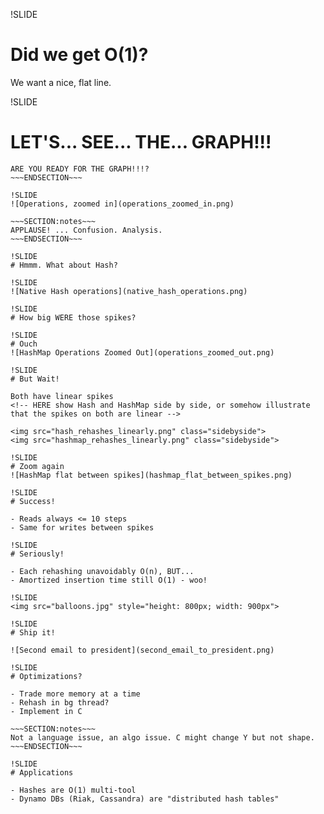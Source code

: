 !SLIDE
# Did we get O(1)?

We want a nice, flat line.

!SLIDE
# LET'S... SEE... THE... GRAPH!!!

~~~SECTION:notes~~~
ARE YOU READY FOR THE GRAPH!!!?
~~~ENDSECTION~~~

!SLIDE
![Operations, zoomed in](operations_zoomed_in.png)

~~~SECTION:notes~~~
APPLAUSE! ... Confusion. Analysis.
~~~ENDSECTION~~~

!SLIDE
# Hmmm. What about Hash?

!SLIDE
![Native Hash operations](native_hash_operations.png)

!SLIDE
# How big WERE those spikes?

!SLIDE
# Ouch
![HashMap Operations Zoomed Out](operations_zoomed_out.png)

!SLIDE
# But Wait!

Both have linear spikes
<!-- HERE show Hash and HashMap side by side, or somehow illustrate that the spikes on both are linear -->

<img src="hash_rehashes_linearly.png" class="sidebyside">
<img src="hashmap_rehashes_linearly.png" class="sidebyside">

!SLIDE
# Zoom again
![HashMap flat between spikes](hashmap_flat_between_spikes.png)

!SLIDE
# Success!

- Reads always <= 10 steps
- Same for writes between spikes

!SLIDE
# Seriously!

- Each rehashing unavoidably O(n), BUT...
- Amortized insertion time still O(1) - woo!

!SLIDE
<img src="balloons.jpg" style="height: 800px; width: 900px">

!SLIDE
# Ship it!

![Second email to president](second_email_to_president.png)

!SLIDE
# Optimizations?

- Trade more memory at a time
- Rehash in bg thread?
- Implement in C

~~~SECTION:notes~~~
Not a language issue, an algo issue. C might change Y but not shape.
~~~ENDSECTION~~~

!SLIDE
# Applications

- Hashes are O(1) multi-tool
- Dynamo DBs (Riak, Cassandra) are "distributed hash tables"
